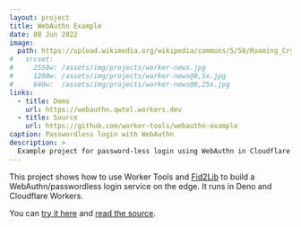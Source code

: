 ```yaml
---
layout: project
title: WebAuthn Example
date: 08 Jun 2022
image:
  path: https://upload.wikimedia.org/wikipedia/commons/5/58/Roaming_Cryptographic_Authenticator.svg
#   srcset:
#     2559w: /assets/img/projects/worker-news.jpg
#     1280w: /assets/img/projects/worker-news@0,5x.jpg
#     640w:  /assets/img/projects/worker-news@0,25x.jpg
links:
  - title: Demo
    url: https://webauthn.qwtel.workers.dev
  - title: Source
    url: https://github.com/worker-tools/webauthn-example
caption: Passwordless login with WebAuthn
description: >
  Example project for password-less login using WebAuthn in Cloudflare Workers and Deno.
---
```


This project shows how to use Worker Tools and [Fid2Lib](https://github.com/webauthn-open-source/fido2-lib) to build a WebAuthn/passwordless login service on the edge. 
It runs in Deno and Cloudflare Workers.

You can [try it here](https://webauthn.qwtel.workers.dev) and [read the source](https://github.com/worker-tools/webauthn-example).